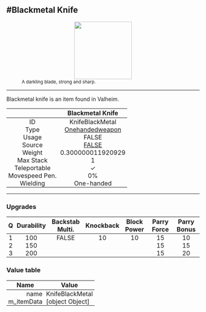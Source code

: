 <meta property="og:title" content="Blackmetal Knife - MoreValheim" /><meta property="og:type" content="website" /><meta property="og:image" content="/assets/blackmetal_knife.png" /><meta property="og:description" content="Blackmetal Knife is an item found in Valheim." /><meta name="theme-color" content="#546D78"><meta name="twitter:card" content="summary_large_image">
#Blackmetal Knife
-------------
<style>img {width:20px;}.tb {width:150px;display: block;margin-left: auto;margin-right: auto;}</style>

<style>.md-typeset table:not([class]) th:not([align]) {min-width:unset!important;}</style>
<style>td{padding:0em 0.3em!important;text-align:center!important;border-left:.05rem solid var(--md-default-fg-color--lightest)}</style>

<style>th{padding:0.1em 0.3em!important;text-align:center!important;font-weight:bold}</style>

<style>pre{text-align:right!important}</style>
<style>table tr td:first-child {border-left: 0;};</style>

<figure><img src="/assets/blackmetal_knife.png" class="tb" /><figcaption><small>A darkling blade, strong and sharp.</small></figcaption></figure>

-------------

Blackmetal knife is an item found in Valheim.

|        | Blackmetal Knife              |
| ----------- | ------------------------------------ |
| ID |KnifeBlackMetal
| Type | [Onehandedweapon](../../types/onehandedweapon)
| Usage | FALSE<br>
| Source | [FALSE](../../items/false)
| Weight | 0.300000011920929 |
| Max Stack | 1 |
| Teleportable | ✓
| Movespeed Pen. | 0%
| Wielding | One-handed


-------------

### Upgrades
| Q | Durability | Backstab Multi. | Knockback | Block Power | Parry Force | Parry Bonus
| - | - | - | - | - | - | - 
1 | 100 | FALSE | 10 | 10 | 15 | 10 | 4 | 
 | 2 | 150 |  |  |  | 15 | 15 |  | 
 | 3 | 200 |  |  |  | 15 | 20 |  | 


### Value table
| Name | Value
| - | - |
| <div style="text-align:right">name</div> | <div style="text-align:left">KnifeBlackMetal</div> | 
| <div style="text-align:right">m_itemData</div> | <div style="text-align:left">[object Object]</div> | 